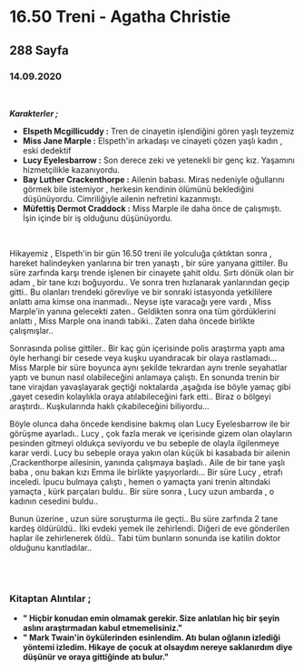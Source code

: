 # 16.50 Treni - Agatha Christie
## 288 Sayfa
### 14.09.2020


<br>

***Karakterler ;***

- **Elspeth Mcgillicuddy :** Tren de cinayetin işlendiğini gören yaşlı teyzemiz
- **Miss Jane Marple :** Elspeth'in arkadaşı ve cinayeti çözen yaşlı kadın , eski dedektif
- **Lucy Eyelesbarrow  :** Son derece zeki ve yetenekli bir genç kız. Yaşamını hizmetçilikle kazanıyordu.
- **Bay Luther Crackenthorpe  :** Ailenin babası. Miras nedeniyle oğullarını görmek bile istemiyor , herkesin kendinin ölümünü beklediğini düşünüyordu. Cimriliğiyle ailenin nefretini kazanmıştı.
- **Müfettiş Dermot Craddock  :** Miss Marple ile daha önce de çalışmıştı. İşin içinde bir iş olduğunu düşünüyordu.

<br>


Hikayemiz , Elspeth'in bir gün 16.50 treni ile yolculuğa çıktıktan sonra , hareket halindeyken yanlarına bir tren yanaştı , bir süre yanyana gittiler. Bu süre zarfında karşı trende işlenen bir cinayete şahit oldu. Sırtı dönük olan bir  adam , bir tane kızı boğuyordu.. Ve sonra tren hızlanarak yanlarından geçip gitti.. Bu olanları trendeki görevliye ve bir sonraki istasyonda yetkililere anlattı ama kimse ona inanmadı.. Neyse işte varacağı yere vardı , Miss Marple'in yanına gelecekti zaten.. Geldikten sonra ona tüm gördüklerini anlattı , Miss Marple ona inandı tabiki.. Zaten daha öncede birlikte çalışmışlar..

Sonrasında polise gittiler.. Bir kaç gün içerisinde polis araştırma yaptı ama öyle herhangi bir cesede veya kuşku uyandıracak bir olaya rastlamadı...  Miss Marple bir süre boyunca aynı şekilde tekrardan aynı trenle seyahatlar yaptı ve bunun nasıl olabileceğini anlamaya çalıştı. En sonunda trenin bir tane virajdan yavaşlayarak geçtiği noktalarda ,aşağıda ise böyle yamaç gibi ,gayet cesedin kolaylıkla oraya atılabileceğini fark etti.. Biraz o bölgeyi araştırdı.. Kuşkularında haklı çıkabileceğini biliyordu... 

Böyle olunca daha öncede kendisine bakmış olan Lucy Eyelesbarrow ile bir görüşme ayarladı.. Lucy , çok fazla merak ve  içerisinde gizem olan olayların pesinden gitmeyi oldukça seviyordu ve bu sebeple de olayla ilgilenmeye karar verdi.  Lucy bu sebeple oraya yakın olan küçük bi kasabada bir ailenin ,Crackenthorpe ailesinin, yanında  çalışmaya başladı.. Aile de bir tane yaşlı baba , onu bakan kızı Emma ile birlikte yaşıyorlardı... Bir süre Lucy , etrafı  inceledi. İpucu bulmaya çalıştı , hemen o yamaçta yani trenin altındaki yamaçta , kürk parçaları buldu..  Bir süre sonra , Lucy uzun ambarda ,  o kadının cesedini buldu..

 Bunun üzerine , uzun süre soruşturma ile geçti.. Bu süre zarfında 2 tane kardeş öldürüldü.. İlki evdeki yemek ile zehirlendi.  Diğeri de eve gönderilen haplar ile zehirlenerek öldü.. Tabi tüm bunların sonunda ise katilin doktor olduğunu kanıtladılar.. 


<br> <br>

### Kitaptan Alıntılar ;

- **" Hiçbir konudan emin olmamak gerekir. Size anlatılan hiç bir şeyin aslını araştırmadan kabul etmemelisiniz."**
- **" Mark Twain'in öykülerinden esinlendim. Atı bulan oğlanın izlediği yöntemi izledim. Hikaye de çocuk at olsaydım nereye saklanırdım diye düşünür ve oraya gittiğinde atı bulur."**



